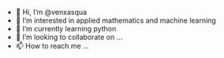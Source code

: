 - 👋 Hi, I’m @venxasqua
- 👀 I’m interested in applied mathematics and machine learning
- 🌱 I’m currently learning python
- 💞️ I’m looking to collaborate on ...
- 📫 How to reach me ...

<!---
venxasqua/venxasqua is a ✨ special ✨ repository because its `README.md` (this file) appears on your GitHub profile.
You can click the Preview link to take a look at your changes.
--->
